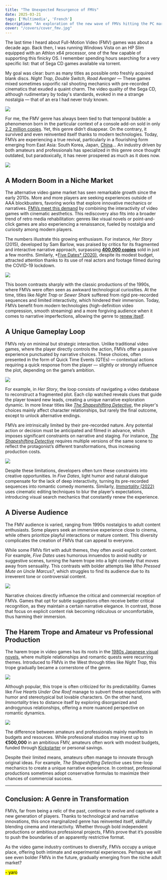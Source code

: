```yaml
---
title: "The Unexpected Resurgence of FMVs"
date: 2025-03-21
tags: ['Multimedia', 'French']
description: "An exploration of the new wave of FMVs hitting the PC market."
cover: "/covers/cover_fmv.jpg"
---
```


The last time I heard about Full-Motion Video (FMV) games was about a decade ago. Back then, I was running Windows Vista on an HP Slim equipped with an Athlon x64 processor, one of the few capable of supporting this finicky OS. I remember spending hours searching for a very specific list: that of Sega CD games available via torrent.

My goal was clear: burn as many titles as possible onto freshly acquired blank discs. *Night Trap*, *Double Switch*, *Road Avenger* — These games mixed sometimes soporific rail shooting mechanics with pre-recorded cinematics that exuded a quaint charm. The video quality of the Sega CD, although rudimentary by today's standards, evoked in me a strange nostalgia — that of an era I had never truly known.

![](image-236.png)

For me, the FMV genre has always been tied to that temporal bubble: a phenomenon born in the particular context of a console add-on sold in only [2.2 million copies](https://www.videogamehistory.com/sega-cd-sales). Yet, this genre didn’t disappear. On the contrary, it survived and even reinvented itself thanks to modern technologies. Today, FMVs are experiencing a true revival, particularly in a flourishing form emerging from East Asia: South Korea, Japan, [China](https://www.tap.io/article/fmv-games-in-china)… An industry driven by both amateurs and professionals has specialized in this genre once thought outdated, but paradoxically, it has never prospered as much as it does now.

![](image-237.png)

## **A Modern Boom in a Niche Market**

The alternative video game market has seen remarkable growth since the early 2010s. More and more players are seeking experiences outside of AAA blockbusters, favoring works that explore innovative mechanics or narratives. [FMVs meet this demand](https://www.gamasutra.com/view/news/284736/The_Resurgence_of_FMV_Games.php) by combining the interactivity of video games with cinematic aesthetics. This rediscovery also fits into a broader trend of retro media rehabilitation: genres like visual novels or point-and-click games are also experiencing a renaissance, fueled by nostalgia and curiosity among modern players.

The numbers illustrate this growing enthusiasm. For instance, *Her Story* (2015), developed by Sam Barlow, was praised by critics for its fragmented and interactive narrative approach, surpassing [**400,000 copies**](https://www.polygon.com/2015/6/24/8837445/her-story-review) sold in just a few months. Similarly, *[Five Dates* (2020)](https://www.eurogamer.net/articles/2020-11-five-dates-review), despite its modest budget, attracted attention thanks to its use of real actors and footage filmed during the COVID-19 lockdown.

![](image-238.png)

This boom contrasts sharply with the classic productions of the 1990s, where FMVs were often seen as awkward technological curiosities. At the time, titles like *Night Trap* or *Sewer Shark* suffered from rigid pre-recorded sequences and limited interactivity, which hindered their immersion. Today, FMVs benefit from modern technologies (high-definition video compression, smooth streaming) and a more forgiving audience when it comes to narrative imperfections, allowing the genre to [renew itself](https://www.gamesradar.com/fmv-games-history/).

## **A Unique Gameplay Loop**

FMVs rely on minimal but strategic interaction. Unlike traditional video games, where the player directly controls the action, FMVs offer a passive experience punctuated by narrative choices. These choices, often presented in the form of Quick Time Events (QTEs) — contextual actions requiring a quick response from the player — slightly or strongly influence the plot, depending on the game’s ambition.

![](image-239.png)

For example, in *Her Story*, the loop consists of navigating a video database to reconstruct a fragmented plot. Each clip watched reveals clues that guide the player toward new leads, creating a unique narrative exploration dynamic. In more linear titles like [*The Shapeshifting Detective*](https://www.metacritic.com/game/pc/the-shapeshifting-detective), the player's choices mainly affect character relationships, but rarely the final outcome, except to unlock alternative endings.

FMVs are intrinsically limited by their pre-recorded nature. Any potential action or decision must be anticipated and filmed in advance, which imposes significant constraints on narrative and staging. For instance, [*The Shapeshifting Detective*](https://www.gamespot.com/articles/shapeshifting-detective-interview/) requires multiple versions of the same scene to reflect the protagonist’s different transformations, thus increasing production costs.

![](image-240.png)

Despite these limitations, developers often turn these constraints into creative opportunities. In *Five Dates*, light humor and natural dialogue compensate for the lack of deep interactivity, turning its pre-recorded sequences into romantic comedy moments. Similarly, [*Immortality* (2022)](https://www.ign.com/articles/immortality-review) uses cinematic editing techniques to blur the player’s expectations, introducing visual search mechanics that constantly renew the experience.

## **A Diverse Audience**

The FMV audience is varied, ranging from 1990s nostalgics to adult content enthusiasts. Some players seek an immersive experience close to cinema, while others prioritize playful interactions or mature content. This diversity complicates the creation of FMVs that can appeal to everyone.

While some FMVs flirt with adult themes, they often avoid explicit content. For example, *Five Dates* uses humorous innuendos to avoid nudity or suggestive scenes, turning the harem trope into a light comedy that moves away from sensuality. This contrasts with bolder attempts like *Who Pressed Mute on Uncle Marcus?*, which struggles to find its audience due to its irreverent tone or controversial content.

![](image-241.png)

Narrative choices directly influence the critical and commercial reception of FMVs. Games that opt for subtle suggestions often receive better critical recognition, as they maintain a certain narrative elegance. In contrast, those that focus on explicit content risk becoming ridiculous or uncomfortable, thus harming their immersion.

## **The Harem Trope and Amateur vs Professional Production**

The harem trope in video games has its roots in the [1980s Japanese visual novels](https://www.visualnoveldatabase.com/history), where multiple relationships and romantic quests were recurring themes. Introduced to FMVs in the West through titles like *Night Trap*, this trope gradually became a cornerstone of the genre.

![](image-242.png)

Although popular, this trope is often criticized for its predictability. Games like *Five Hearts Under One Roof* manage to subvert these expectations with humor and stereotypical but lovable characters. On the other hand, *Immortality* tries to distance itself by exploring disorganized and androgynous relationships, offering a more nuanced perspective on romantic dynamics.

![](image-243.png)

The difference between amateurs and professionals mainly manifests in budgets and resources. While professional studios may invest up to **€500,000** in an ambitious FMV, amateurs often work with modest budgets, funded through [Kickstarter](https://www.kickstarter.com/discover/categories/games) or personal savings.

Despite their limited means, amateurs often manage to innovate through original ideas. For example, *The Shapeshifting Detective* uses time-loop mechanics to create a unique narrative experience. In contrast, professional productions sometimes adopt conservative formulas to maximize their chances of commercial success.

---

## **Conclusion: A Genre in Transformation**

FMVs, far from being a relic of the past, continue to evolve and captivate a new generation of players. Thanks to technological and narrative innovations, this once marginalized genre has reinvented itself, skillfully blending cinema and interactivity. Whether through bold independent productions or ambitious professional projects, FMVs prove that it’s possible to push the boundaries of an apparently restrictive format.

As the video game industry continues to diversify, FMVs occupy a unique place, offering both intimate and experimental experiences. Perhaps we will see even bolder FMVs in the future, gradually emerging from the niche adult market?

<mark> - yaro </mark>
